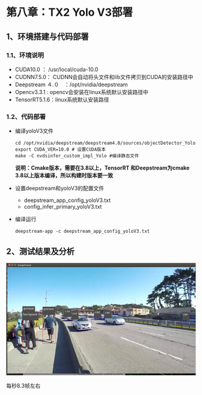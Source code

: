# 第八章：TX2 Yolo V3部署

## 1、环境搭建与代码部署

### 1.1、环境说明

- CUDA10.0 ： /usr/local/cuda-10.0
- CUDNN7.5.0： CUDNN会自动将头文件和lib文件拷贝到CUDA的安装路径中
- Deepstream ４.０　：/opt/nvidia/deepstream
- Opencv3.3.1 : opencv会安装在linux系统默认安装路径中
- TensorRT5.1.6：linux系统默认安装路径

### 1.2、代码部署

- 编译yoloV3文件

  ```
  cd /opt/nvidia/deepstream/deepstream4.0/sources/objectDetector_Yolo
  export CUDA_VER=10.0 # 设置CUDA版本
  make -C nvdsinfer_custom_impl_Yolo #编译静态文件
  ```

  **说明：Cmake版本，需要在3.8以上，TensorRT 和Deepstream为cmake 3.8以上版本编译，所以构建时版本要一致**

- 设置deepstream和yoloV3的配置文件

  - deepstream_app_config_yoloV3.txt
  - config_infer_primary_yoloV3.txt

- 编译运行

  ```
  deepstream-app -c deepstream_app_config_yoloV3.txt
  ```

## 2、测试结果及分析

![](/Image/专业技能/TensorRT/yolo_test.jpg)

每秒8.3帧左右 